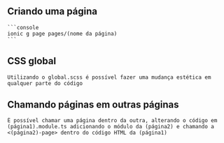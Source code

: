 ## Criando uma página
    ```console
    ionic g page pages/(nome da página)
    ```
## CSS global
    Utilizando o global.scss é possível fazer uma mudança estética em qualquer parte do código
## Chamando páginas em outras páginas
    É possível chamar uma página dentro da outra, alterando o código em (página1).module.ts adicionando o módulo da (página2) e chamando a <(página2)-page> dentro do código HTML da (página1)